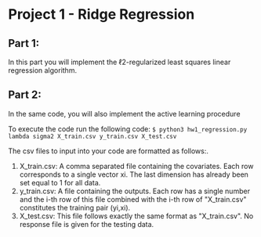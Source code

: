 # Project 1 - Ridge Regression

## Part 1:
In this part you will implement the ℓ2-regularized least squares linear regression algorithm.

## Part 2:
In the same code, you will also implement the active learning procedure

To execute the code run the following code:
`$ python3 hw1_regression.py lambda sigma2 X_train.csv y_train.csv X_test.csv`

The csv files to input into your code are formatted as follows:.

1. X_train.csv: A comma separated file containing the covariates. Each row corresponds to a single vector xi. The last dimension has already been set equal to 1 for all data.
2. y_train.csv: A file containing the outputs. Each row has a single number and the i-th row of this file combined with the i-th row of "X_train.csv" constitutes the training pair (yi,xi).
3. X_test.csv: This file follows exactly the same format as "X_train.csv". No response file is given for the testing data.